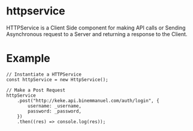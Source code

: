 # httpservice
HTTPService is a Client Side component for making API calls or Sending Asynchronous request to a Server and returning a response to the Client.

# Example

```
// Instantiate a HTTPService
const httpService = new HttpService();

// Make a Post Request
httpService
	.post("http://keke.api.binemmanuel.com/auth/login", {
		username: _username,
		password: _password,
	})
	.then((res) => console.log(res));
```
